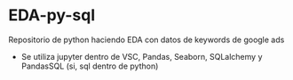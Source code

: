 # EDA-py-sql

Repositorio de python haciendo EDA con datos de keywords de google ads

- Se utiliza jupyter dentro de VSC, Pandas, Seaborn, SQLalchemy y PandasSQL (si, sql dentro de python)
